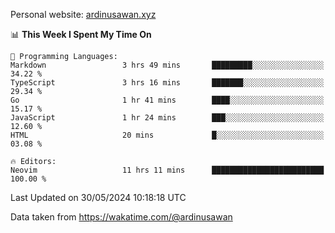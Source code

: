 Personal website: [ardinusawan.xyz](https://ardinusawan.xyz)

<!--START_SECTION:waka-->
📊 **This Week I Spent My Time On** 

```text
💬 Programming Languages: 
Markdown                 3 hrs 49 mins       █████████░░░░░░░░░░░░░░░░   34.22 % 
TypeScript               3 hrs 16 mins       ███████░░░░░░░░░░░░░░░░░░   29.34 % 
Go                       1 hr 41 mins        ████░░░░░░░░░░░░░░░░░░░░░   15.17 % 
JavaScript               1 hr 24 mins        ███░░░░░░░░░░░░░░░░░░░░░░   12.60 % 
HTML                     20 mins             █░░░░░░░░░░░░░░░░░░░░░░░░   03.08 % 

🔥 Editors: 
Neovim                   11 hrs 11 mins      █████████████████████████   100.00 % 
```


 Last Updated on 30/05/2024 10:18:18 UTC
<!--END_SECTION:waka-->
Data taken from https://wakatime.com/@ardinusawan
